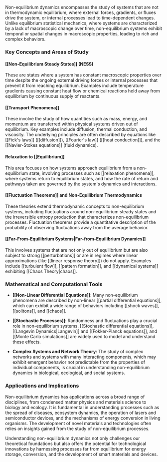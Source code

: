 Non-equilibrium dynamics encompasses the study of systems that are not in thermodynamic equilibrium, where external forces, gradients, or fluxes drive the system, or internal processes lead to time-dependent changes. Unlike equilibrium statistical mechanics, where systems are characterized by a lack of macroscopic change over time, non-equilibrium systems exhibit temporal or spatial changes in macroscopic properties, leading to rich and complex behaviors.

### Key Concepts and Areas of Study

#### [[Non-Equilibrium Steady States]] (NESS)
These are states where a system has constant macroscopic properties over time despite the ongoing external driving forces or internal processes that prevent it from reaching equilibrium. Examples include temperature gradients causing constant heat flow or chemical reactions held away from equilibrium by continuous supply of reactants.

#### [[Transport Phenomena]]
These involve the study of how quantities such as mass, energy, and momentum are transferred within physical systems driven out of equilibrium. Key examples include diffusion, thermal conduction, and viscosity. The underlying principles are often described by equations like [[Fick's laws]] ([[diffusion]]), [[Fourier's law]] ([[heat conduction]]), and the [[Navier-Stokes equations]] (fluid dynamics).

#### Relaxation to [[Equilibrium]]
This area focuses on how systems approach equilibrium from a non-equilibrium state, involving processes such as [[relaxation phenomena]], where systems return to equilibrium states, and how the rate of return and pathways taken are governed by the system's dynamics and interactions.

#### [[Fluctuation Theorems]] and Non-Equilibrium Thermodynamics
These theories extend thermodynamic concepts to non-equilibrium systems, including fluctuations around non-equilibrium steady states and the irreversible entropy production that characterizes non-equilibrium processes. Fluctuation theorems provide a quantitative description of the probability of observing fluctuations away from the average behavior.

#### [[Far-From-Equilibrium Systems|Far-from-Equilibrium Dynamics]]
This involves systems that are not only out of equilibrium but are also subject to strong [[perturbations]] or are in regimes where linear approximations (like [[linear response theory]]) do not apply. Examples include [[turbulent flow]], [[pattern formation]], and [[dynamical systems]] exhibiting [[Chaos Theory|chaos]].

### Mathematical and Computational Tools

- **[[Non-Linear Differential Equations]]**: Many non-equilibrium phenomena are described by non-linear [[partial differential equations]], which can exhibit a wide range of behaviors including [[shock waves]], [[solitons]], and [[chaos]].

- **[[Stochastic Processes]]**: Randomness and fluctuations play a crucial role in non-equilibrium systems. [[Stochastic differential equations]], [[Langevin Dynamics|Langevin]] and [[Fokker-Planck equations]], and [[Monte Carlo simulations]] are widely used to model and understand these effects.

- **Complex Systems and Network Theory**: The study of complex networks and systems with many interacting components, which may exhibit emergent behavior not predictable from the properties of individual components, is crucial in understanding non-equilibrium dynamics in biological, ecological, and social systems.

### Applications and Implications

Non-equilibrium dynamics has applications across a broad range of disciplines, from condensed matter physics and materials science to biology and ecology. It is fundamental in understanding processes such as the spread of diseases, ecosystem dynamics, the operation of lasers and semiconductor devices, and the mechanisms of energy conversion in living organisms. The development of novel materials and technologies often relies on insights gained from the study of non-equilibrium processes.

Understanding non-equilibrium dynamics not only challenges our theoretical foundations but also offers the potential for technological innovations by harnessing processes far from equilibrium for energy storage, conversion, and the development of smart materials and devices.